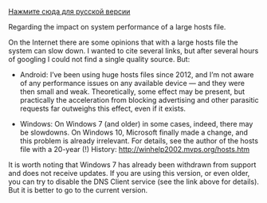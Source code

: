  [Нажмите сюда для русской версии](hosts_file_performance_ru.md)

Regarding the impact on system performance of a large hosts file.

On the Internet there are some opinions that with a large hosts file the system can slow down. I wanted to cite several links, but after several hours of googling I could not find a single quality source. But:

- Android: I’ve been using huge hosts files since 2012, and I’m not aware of any performance issues on any available device — and they were then small and weak. Theoretically, some effect may be present, but practically the acceleration from blocking advertising and other parasitic requests far outweighs this effect, even if it exists.

- Windows: On Windows 7 (and older) in some cases, indeed, there may be slowdowns. On Windows 10, Microsoft finally made a change, and this problem is already irrelevant. For details, see the author of the hosts file with a 20-year (!) History: http://winhelp2002.mvps.org/hosts.htm

It is worth noting that Windows 7 has already been withdrawn from support and does not receive updates. If you are using this version, or even older, you can try to disable the DNS Client service (see the link above for details). But it is better to go to the current version.
